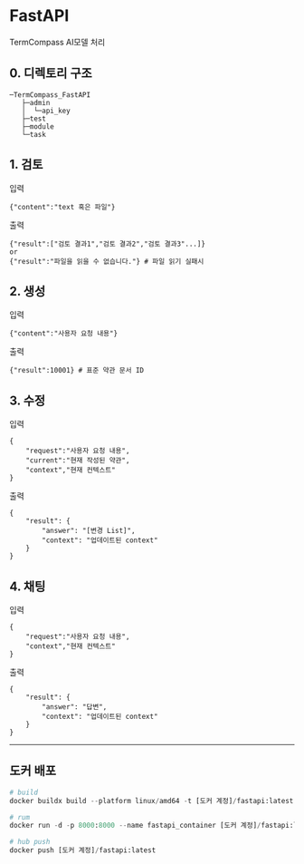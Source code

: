 # FastAPI
TermCompass AI모델 처리

## 0. 디렉토리 구조
```
─TermCompass_FastAPI
   ├─admin
   │  └─api_key
   ├─test
   ├─module
   └─task
```

## 1. 검토
입력
```
{"content":"text 혹은 파일"}
```
출력
```
{"result":["검토 결과1","검토 결과2","검토 결과3"...]}
or
{"result":"파일을 읽을 수 없습니다."} # 파일 읽기 실패시
```

## 2. 생성
입력
```
{"content":"사용자 요청 내용"}
```
출력
```
{"result":10001} # 표준 약관 문서 ID
```

## 3. 수정
입력
```
{
    "request":"사용자 요청 내용",
    "current":"현재 작성된 약관",
    "context","현재 컨텍스트"
}
```
출력
```
{
    "result": {
        "answer": "[변경 List]", 
        "context": "업데이트된 context"
    }
}
```

## 4. 채팅
입력
```
{
    "request":"사용자 요청 내용",
    "context","현재 컨텍스트"
}
```
출력
```
{
    "result": {
        "answer": "답변", 
        "context": "업데이트된 context"
    }
}
```
---

## 도커 배포


```python
# build
docker buildx build --platform linux/amd64 -t [도커 계정]/fastapi:latest --load .

# rum
docker run -d -p 8000:8000 --name fastapi_container [도커 계정]/fastapi:latest

# hub push
docker push [도커 계정]/fastapi:latest
```
